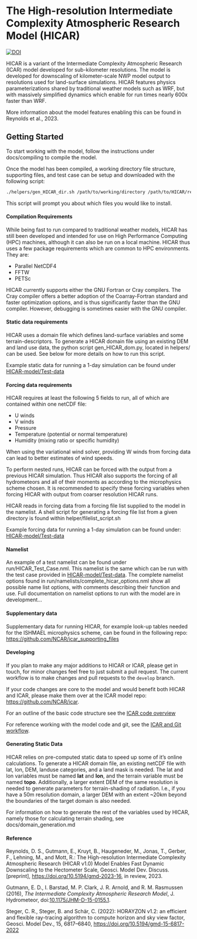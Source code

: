 # The High-resolution Intermediate Complexity Atmospheric Research Model (HICAR)


[![DOI](https://zenodo.org/badge/638935780.svg)](https://zenodo.org/badge/latestdoi/638935780)

HICAR is a variant of the Intermediate Complexity Atmospheric Research (ICAR) model developed for sub-kilometer resolutions. The model is developed for downscaling of kilometer-scale NWP model output to resolutions used for land-surface simulations. HICAR features physics parameterizations shared by traditional weather models such as WRF, but with massively simplified dynamics which enable for run times nearly 600x faster than WRF.

More information about the model features enabling this can be found in Reynolds et al., 2023.

## Getting Started

To start working with the model, follow the instructions under docs/compiling to compile the model. 

Once the model has been compiled, a working directory file structure, supporting files, and test case can be setup and downloaded with the following script:

```bash
./helpers/gen_HICAR_dir.sh /path/to/working/directory /path/to/HICAR/repo
```

This script will prompt you about which files you would like to install.

#### Compilation Requirements
While being fast to run compared to traditional weather models, HICAR has still been developed and intended for use on High Performance Computing (HPC) machines, although it can also be run on a local machine. HICAR thus uses a few package requirements which are common to HPC environments. They are:

- Parallel NetCDF4
- FFTW
- PETSc

HICAR currently supports either the GNU Fortran or Cray compilers. The Cray compiler offers a better adoption of the Coarray-Fortran standard and faster optimization options, and is thus significantly faster than the GNU compiler. However, debugging is sometimes easier with the GNU compiler.

#### Static data requirements

HICAR uses a domain file which defines land-surface variables and some terrain-descriptors. To generate a HICAR domain file using an existing DEM and land use data, the  python script gen_HICAR_dom.py, located in helpers/ can be used. See below for more details on how to run this script.

Example static data for running a 1-day simulation can be found under [HICAR-model/Test-data](https://github.com/HICAR-Model/Test-Data)

#### Forcing data requirements

HICAR requires at least the following 5 fields to run, all of which are contained within one netCDF file:
- U winds
- V winds
- Pressure
- Temperature (potential or normal temperature)
- Humidity (mixing ratio or specific humidity)

When using the variational wind solver, providing W winds from forcing data can lead to better estimates of wind speeds.

To perform nested runs, HICAR can be forced with the output from a previous HICAR simulation. Thus HICAR also supports the forcing of all hydrometeors and all of their moments as according to the microphysics scheme chosen. It is recommended to specify these forcing variables when forcing HICAR with output from coarser resolution HICAR runs.

HICAR reads in forcing data from a forcing file list supplied to the model in the namelist. A shell script for generating a forcing file list from a given directory is found within helper/filelist_script.sh

Example forcing data for running a 1-day simulation can be found under: [HICAR-model/Test-data](https://github.com/HICAR-Model/Test-Data)

#### Namelist

An example of a test namelist can be found under run/HICAR_Test_Case.nml. This namelist is the same which can be run with the test case provided in [HICAR-model/Test-data](https://github.com/HICAR-Model/Test-Data). The complete namelist options found in run/namelists/complete_hicar_options.nml show all possible name list options, with comments describing their function and use. Full documentation on namelist options to run with the model are in development…

#### Supplementary data

Supplementary data for running HICAR, for example look-up tables needed for the ISHMAEL microphysics scheme, can be found in the following repo: https://github.com/NCAR/icar_supporting_files

#### Developing
If you plan to make any major additions to HICAR or ICAR, please get in touch, for minor changes feel free to just submit a pull request. The current workflow is to make changes and pull requests to the `develop` branch.

If your code changes are core to the model and would benefit both HICAR and ICAR, please make them over at the ICAR model repo: https://github.com/NCAR/icar.

For an outline of the basic code structure see the [ICAR code overview](docs/icar_code_overview.md)

For reference working with the model code and git, see the [ICAR and Git workflow](docs/howto/icar_and_git_howto.md).


#### Generating Static Data

HICAR relies on pre-computed static data to speed up some of it’s online calculations. To generate a HICAR domain file, an existing netCDF file with lat, lon, DEM, landuse categories, and a land mask is needed. The lat and lon variables must be named **lat** and **lon**, and the terrain variable must be named **topo**. Additionally, a larger extent DEM of the same resolution is needed to generate parameters for terrain-shading of radiation. I.e., if you have a 50m resolution domain, a larger DEM with an extent ~20km beyond the boundaries of the target domain is also needed.

For information on how to generate the rest of the variables used by HICAR, namely those for calculating terrain shading, see docs/domain_generation.md

#### Reference

Reynolds, D. S., Gutmann, E., Kruyt, B., Haugeneder, M., Jonas, T., Gerber, F., Lehning, M., and Mott, R.: The High-resolution Intermediate Complexity Atmospheric Research (HICAR v1.0) Model Enables Fast Dynamic Downscaling to the Hectometer Scale, Geosci. Model Dev. Discuss. [preprint], https://doi.org/10.5194/gmd-2023-16, in review, 2023. 

Gutmann, E. D., I. Barstad, M. P. Clark, J. R. Arnold, and R. M. Rasmussen (2016), *The Intermediate Complexity Atmospheric Research Model*, J. Hydrometeor, doi:[10.1175/JHM-D-15-0155.1](http://dx.doi.org/10.1175/JHM-D-15-0155.1).

Steger, C. R., Steger, B. and Schär, C. (2022): HORAYZON v1.2: an efficient and flexible ray-tracing algorithm to compute horizon and sky view factor, Geosci. Model Dev., 15, 6817–6840, https://doi.org/10.5194/gmd-15-6817-2022
